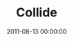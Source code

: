 ---
layout: series
series: "Collide"
permalink: "/collide/"
title: "Collide"
date: 2011-08-13 00:00:00
endDate: 2011-09-03 00:00:00
description: "We tend to think of our daily lives as being separate from anything spiritual. But the Bible paints a very different picture of how the physical and spiritual realities of our lives are meant to come together. Join us as we discover what happens when physical and spiritual worlds collide."
src: "http://s3.amazonaws.com/crossroads-media/images/Collide_90x90.jpg"
---